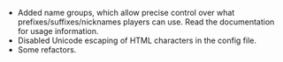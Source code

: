 - Added name groups, which allow precise control over what prefixes/suffixes/nicknames players can use. Read the documentation for usage information.
- Disabled Unicode escaping of HTML characters in the config file.
- Some refactors.